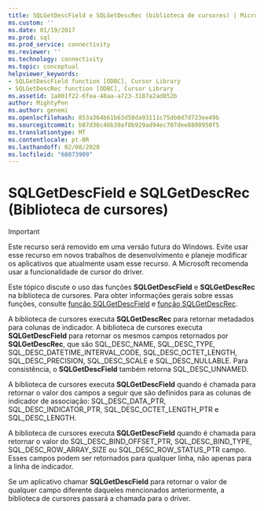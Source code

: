 ```yaml
---
title: SQLGetDescField e SQLGetDescRec (biblioteca de cursores) | Microsoft Docs
ms.custom: ''
ms.date: 01/19/2017
ms.prod: sql
ms.prod_service: connectivity
ms.reviewer: ''
ms.technology: connectivity
ms.topic: conceptual
helpviewer_keywords:
- SQLGetDescField function [ODBC], Cursor Library
- SQLGetDescRec function [ODBC], Cursor Library
ms.assetid: 1a801f22-6fea-48aa-a723-3187a2ad852b
author: MightyPen
ms.author: genemi
ms.openlocfilehash: 853a364b61b63d58da93111c75db0d7d723ee49b
ms.sourcegitcommit: b87d36c46b39af8b929ad94ec707dee8800950f5
ms.translationtype: MT
ms.contentlocale: pt-BR
ms.lasthandoff: 02/08/2020
ms.locfileid: "68073909"
---
```

# <a name="sqlgetdescfield-and-sqlgetdescrec-cursor-library"></a>SQLGetDescField e SQLGetDescRec (Biblioteca de cursores)
> [!IMPORTANT]  
>  Este recurso será removido em uma versão futura do Windows. Evite usar esse recurso em novos trabalhos de desenvolvimento e planeje modificar os aplicativos que atualmente usam esse recurso. A Microsoft recomenda usar a funcionalidade de cursor do driver.  
  
 Este tópico discute o uso das funções **SQLGetDescField** e **SQLGetDescRec** na biblioteca de cursores. Para obter informações gerais sobre essas funções, consulte [função SQLGetDescField](../../../odbc/reference/syntax/sqlgetdescfield-function.md) e [função SQLGetDescRec](../../../odbc/reference/syntax/sqlgetdescrec-function.md).  
  
 A biblioteca de cursores executa **SQLGetDescRec** para retornar metadados para colunas de indicador. A biblioteca de cursores executa **SQLGetDescField** para retornar os mesmos campos retornados por **SQLGetDescRec**, que são SQL_DESC_NAME, SQL_DESC_TYPE, SQL_DESC_DATETIME_INTERVAL_CODE, SQL_DESC_OCTET_LENGTH, SQL_DESC_PRECISION, SQL_DESC_SCALE e SQL_DESC_NULLABLE. Para consistência, o **SQLGetDescField** também retorna SQL_DESC_UNNAMED.  
  
 A biblioteca de cursores executa **SQLGetDescField** quando é chamada para retornar o valor dos campos a seguir que são definidos para as colunas de indicador de associação: SQL_DESC_DATA_PTR, SQL_DESC_INDICATOR_PTR, SQL_DESC_OCTET_LENGTH_PTR e SQL_DESC_LENGTH.  
  
 A biblioteca de cursores executa **SQLGetDescField** quando é chamada para retornar o valor do SQL_DESC_BIND_OFFSET_PTR, SQL_DESC_BIND_TYPE, SQL_DESC_ROW_ARRAY_SIZE ou SQL_DESC_ROW_STATUS_PTR campo. Esses campos podem ser retornados para qualquer linha, não apenas para a linha de indicador.  
  
 Se um aplicativo chamar **SQLGetDescField** para retornar o valor de qualquer campo diferente daqueles mencionados anteriormente, a biblioteca de cursores passará a chamada para o driver.
